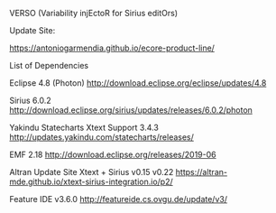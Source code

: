 VERSO (Variability injEctoR for Sirius editOrs)

Update Site:

https://antoniogarmendia.github.io/ecore-product-line/

List of Dependencies

Eclipse 4.8 (Photon)
http://download.eclipse.org/eclipse/updates/4.8

Sirius 6.0.2
http://download.eclipse.org/sirius/updates/releases/6.0.2/photon

Yakindu Statecharts Xtext Support 3.4.3
http://updates.yakindu.com/statecharts/releases/

EMF 2.18
http://download.eclipse.org/releases/2019-06

Altran Update Site
Xtext + Sirius 
v0.15 v0.22
https://altran-mde.github.io/xtext-sirius-integration.io/p2/

Feature IDE
v3.6.0
http://featureide.cs.ovgu.de/update/v3/
